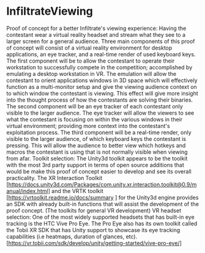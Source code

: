 # InfiltrateViewing
Proof of concept for a better Infiltrate's viewing experience: Having the contestant wear a virtual reality headset and stream what they see to a larger screen for a general audience.
Three main components of this proof of concept will consist of a virtual reality environment for desktop applications, an eye tracker, and a real-time render of used keyboard keys. 
The first component will be to allow the contestant to operate their workstation to successfully compete in the competition; accomplished by emulating a desktop workstation in VR. The emulation will allow the contestant to orient applications windows in 3D space which will effectively function as a multi-monitor setup and give the viewing audience context on to which window the contestant is viewing. This effect will give more insight into the thought process of how the contestants are solving their binaries.
The second component will be an eye tracker of each contestant only visible to the larger audience. The eye tracker will allow the viewers to see what the contestant is focusing on within the various windows in their virtual environment; providing more context into the contestant's exploitation process.
The third component will be a real-time render, only visible to the larger audience, of which keyboard keys the contestant is pressing. This will allow the audience to better view which hotkeys and macros the contestant is using that is not normally visible when viewing from afar.
Toolkit selection: The Unity3d toolkit appears to be the toolkit with the most 3rd party support in terms of open source additions that would be make this proof of concept easier to develop and see its overall practicality. The XR Interaction Toolkit [https://docs.unity3d.com/Packages/com.unity.xr.interaction.toolkit@0.9/manual/index.html] and the VRTK toolkit [https://vrtoolkit.readme.io/docs/summary ] for the Unity3d engine provides an SDK with already built-in functions that will assist the development of the proof concept. (The toolkits for general VR development)
VR headset selection: One of the most widely supported headsets that has built-in eye tracking is the HTC Vive Pro Eye. The Pro Eye also has its own toolkit called the Tobii XR SDK that has Unity support to showcase its eye tracking capabilities (i.e heatmaps, duration of glances, etc). [https://vr.tobii.com/sdk/develop/unity/getting-started/vive-pro-eye/]
